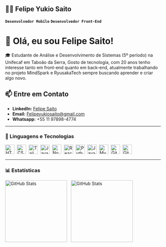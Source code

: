 ## 👨‍💻 Felipe Yukio Saito

**`Desenvolvedor Mobile`**  **`Desenvolvedor Front-End`** 

# 👋 Olá, eu sou Felipe Saito!

🎓 Estudante de Análise e Desenvolvimento de Sistemas (5º período) na Unifecaf em Taboão da Serra, Gosto de tecnologia, com 20 anos tenho interesse tanto em front-end quanto em back-end, atualmente trabalhando no projeto MindSpark e RyusakaTech sempre buscando aprender e criar algo novo.

## 📫 Entre em Contato

- **LinkedIn:** [Felipe Saito](https://www.linkedin.com/in/felipeyukiosaito/)  
- **Email:** Felipeyukiosaito@gmail.com
- **Whatsapp:** +55 11 97898-4774

---

### 🤖 Linguagens e Tecnologias

<img 
    align="left" 
    alt="HTML" 
    title="HTML" 
    width="30px" 
    style="padding-right: 5px;" 
    src="https://cdn.jsdelivr.net/gh/devicons/devicon/icons/html5/html5-original.svg" 
/>
<img 
    align="left" 
    alt="CSS" 
    title="CSS" 
    width="30px" 
    style="padding-right: 5px;" 
    src="https://cdn.jsdelivr.net/gh/devicons/devicon/icons/css3/css3-original.svg" 
/>
<img 
    align="left" 
    alt="Tailwind CSS" 
    title="Tailwind CSS" 
    width="30px" 
    style="padding-right: 5px; margin-top: 0px;" 
    src="https://cdn.jsdelivr.net/gh/devicons/devicon@latest/icons/tailwindcss/tailwindcss-original.svg" 
/>
<img 
    align="left" 
    alt="JavaScript" 
    title="JavaScript" 
    width="30px" 
    style="padding-right: 5px; margin-top: 0px;" 
    src="https://cdn.jsdelivr.net/gh/devicons/devicon/icons/javascript/javascript-original.svg" 
/>


<img 
    align="left" 
    alt="Node.js" 
    title="Node.js" 
    width="30px" 
    style="padding-right: 5px;" 
    src="https://cdn.jsdelivr.net/gh/devicons/devicon/icons/nodejs/nodejs-original.svg" 
/>

<img 
    align="left" 
    alt="React" 
    title="React" 
    width="30px" 
    style="padding-right: 5px; margin-top: 0px;" 
    src="https://cdn.jsdelivr.net/gh/devicons/devicon@latest/icons/react/react-original.svg" 
/>

<img 
    align="left" 
    alt="Python" 
    title="Python" 
    width="30px" 
    style="padding-right: 5px; margin-top: 0px;" 
    src="https://cdn.jsdelivr.net/gh/devicons/devicon@latest/icons/python/python-original.svg" 
/>

<img 
    align="left" 
    alt="Java" 
    title="Java" 
    width="30px" 
    style="padding-right: 5px; margin-top: 0px;" 
    src="https://cdn.jsdelivr.net/gh/devicons/devicon@latest/icons/java/java-original.svg" 
/>

<img 
    align="left" 
    alt="MySQL" 
    title="MySQL" 
    width="30px" 
    style="padding-right: 5px; margin-top: 0px;" 
    src="https://cdn.jsdelivr.net/gh/devicons/devicon@latest/icons/mysql/mysql-original.svg" 
/>

<img 
    align="left" 
    alt="Git" 
    title="Git" 
    width="30px" 
    style="padding-right: 5px; margin-top: 0px;" 
    src="https://cdn.jsdelivr.net/gh/devicons/devicon@latest/icons/git/git-original.svg" 
/>

<img 
    align="left" 
    alt="GitHub" 
    title="GitHub" 
    width="30px" 
    style="padding-right: 5px; margin-top: 0px;" 
    src="https://cdn.jsdelivr.net/gh/devicons/devicon@latest/icons/github/github-original.svg" 
/>


<br><br>

---

### 📊 Estatísticas
<img
    align="left"
    alt="GitHub Stats"
    height= "200"
    style="padding-right: 10px;"
    src="https://github-readme-stats.vercel.app/api?username=FelipeSaito&show_icons=true&theme=tokyonight&include_all_commits=true&locale=pt-br"
/>

<img
    align="left"
    alt="GitHub Stats"
    height="200"
    style="padding-right: 10px;"
    src="https://github-readme-stats.vercel.app/api/top-langs/?username=FelipeSaito&theme=tokyonight&layout=compact&custom_title=Tecnologias"
/>










    
